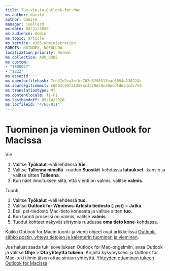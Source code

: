 ```yaml
---
title: Tuo-vie-in-Outlook-for-Mac
ms.author: daeite
author: daeite
manager: joallard
ms.date: 04/21/2020
ms.audience: Admin
ms.topic: article
ms.service: o365-administration
ROBOTS: NOINDEX, NOFOLLOW
localization_priority: Normal
ms.collection: Adm_O365
ms.custom:
- "1800027"
- "1222"
ms.assetid: ''
ms.openlocfilehash: 7ce37e2ea3efbc762d5298311eac6054d238224c
ms.sourcegitcommit: c6692ce0fa1358ec3529e59ca0ecdfdea4cdc759
ms.translationtype: MT
ms.contentlocale: fi-FI
ms.lasthandoff: 09/14/2020
ms.locfileid: "47667911"
---
```

# <a name="importexport-in-outlook-for-mac"></a>Tuominen ja vieminen Outlook for Macissa 

Vie
1. Valitse **Työkalut** -väli lehdessä **Vie**.
2. Valitse **Tallenna nimellä** -ruudun **Suosikit**-kohdassa **lataukset** -kansio ja valitse sitten **Tallenna**.
3. Kun näet ilmoituksen siitä, että vienti on valmis, valitse **valmis**.

Tuonti
1. Valitse **Työkalut** -väli lehdessä **tuo**.
2. Valitse **Outlook for Windows-Arkisto tiedosto (. pst)**  >  **Jatka**.
3. Etsi. pst-tiedosto Mac-tieto koneesta ja valitse sitten **tuo**.
4. Kun tuonti prosessi on valmis, valitse **valmis**.
5. Tuodut kohteet näkyvät siirtymis ruudussa **oma tieto kone**-kohdassa.

Kaikki Outlook for Macin tuonti-ja vienti ohjeet ovat artikkelissa [Outlook-sähkö postin, yhteys tietojen ja kalenterin tuominen ja vieminen](https://support.office.com/article/92577192-3881-4502-b79d-c3bbada6c8ef#ID0EAACAAA=Mac). 

Jos haluat saada tuki sovelluksen Outlook for Mac-ongelmiin, avaa Outlook ja valitse **Ohje**  >  **Ota yhteyttä tukeen**. Kirjoita kysymyksesi ja Outlook for Mac-tuki tiimin jäsen ottaa sinuun yhteyttä. [Yhteyden ottaminen tukeen Outlook for Macissa](https://go.microsoft.com/fwlink/?linkid=2002400&clcid=0x409)